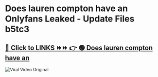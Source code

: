 
 # Does lauren compton have an Onlyfans Leaked - Update Files b5tc3

## <h2><a href="https://clipsfans.com/Does_lauren_compton_have_an&ref=git">🔗 Click to LINKS ⏩⏩ 👉 🟢 Does lauren compton have an </a></h2>

<a href="https://clipsfans.com/Does_lauren_compton_have_an&ref=git" rel="nofollow" data-target="animated-image.originalLink"><img src="https://i.ibb.co.com/xMMVF88/686577567.gif" alt="Viral Video Original" style="max-width: 100%; display: inline-block;" data-target="animated-image.originalImage"></a>

